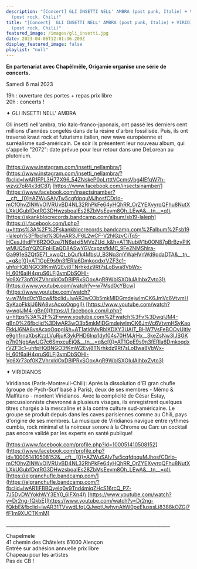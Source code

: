 ```yaml
---
description: "[Concert] GLI INSETTI NELL' AMBRA (post punk, Italie) + VIRIDIANOS
  (post rock, Chili)"
title: "[Concert]  GLI INSETTI NELL' AMBRA (post punk, Italie) + VIRIDIANOS
  (post rock, Chili)"
featured_image: /images/gli_insetti.jpg
date: 2023-04-06T12:01:36.209Z
display_featured_image: false
playlist: "null"
---
```

**En partenariat avec Chapêlmêle, Origamie organise une série de concerts.**

Samedi 6 mai 2023

19h : ouverture des portes + repas prix libre\
20h : concerts !

✦ GLI INSETTI NELL' AMBRA

Gli insetti nell'ambra, trio italo-franco-japonais, ont passé les derniers cent millions d'années congelés dans de la résine d'arbre fossilisée. Puis, ils ont traversé kraut rock et futurisme italien, new wave européenne et surréalisme sud-américain. Ce soir ils présentent leur nouveau album, qui s'appelle "2072": date prévue pour leur retour dans une DeLorean au plutonium.

[https://www.instagram.com/insetti_nellambra/](https://www.instagram.com/insetti_nellambra/?fbclid=IwAR1FPL3H7ZX96_54ZNskeP0oLrtttVCcmsVbg4lEfqW7h-wzvz7pR4x3dC8)\
[https://www.facebook.com/insectsinamber/](https://www.facebook.com/insectsinamber?__cft__[0]=AZWuSAIyTw5cqfdpquMJhosfCDrIo-mCfOhvZINWvOIVRUvBD4NL32RhPkFe64yHQhRR_OrZYEXvyrqQFhu8NutXLXkUGubfDqtRG3DHwzsboaIEs28ZbMsEevm8Oh_LEwA&__tn__=q)\
[https://skankblocrecords.bandcamp.com/album/sb19-laleph](https://l.facebook.com/l.php?u=https%3A%2F%2Fskankblocrecords.bandcamp.com%2Falbum%2Fsb19-laleph%3Ffbclid%3DIwAR3JF6L2wCF-V2hlGzvCjTq5-HCesJthdFY6R2OOze7fN6atxi5MVxZUd_k&h=AT1NubW1b0ON87gBrBzyPlKwMUQ5qYQZCFpHEaQD8ASwYGVcxpzsfkMC_9Fe2NMShlra-Ga991eSZQt5E71_xwoQt_bQufk4MbsU_B3Nq3mYWaHVnWd9qdaDTA&__tn__=q&c[0]=AT1GpE9s9n3fERla6DmkoqdxrVZF3c1-uhfpHQBNGO3fKmW2Evj8TNrhkdz9Rt7sLoBwa8VbWx-H_60f6aiH4qruS6LFj3vmDbSOHI-Vc6Xr73pf0KZVhrxIdOxDBlPRxSOoxAgR9WbISXOIulAlhbxZvto3)\
[https://www.youtube.com/watch?v=w7Msd0cYBcw](https://www.youtube.com/watch?v=w7Msd0cYBcw&fbclid=IwAR3wO3b5mkMlDGmdejwImCK6JmVc6VtvmHSyKaoFkkjJ6NA8vsAcxoOqpgI)\
[https://www.youtube.com/watch?v=wqIJM4-gBn0](https://l.facebook.com/l.php?u=https%3A%2F%2Fwww.youtube.com%2Fwatch%3Fv%3DwqIJM4-gBn0%26fbclid%3DIwAR3wO3b5mkMlDGmdejwImCK6JmVc6VtvmHSyKaoFkkjJ6NA8vsAcxoOqpgI&h=AT1atldMvRblKDXY3UAIT_BHW7VsFeBOOyUjtIve9ghfrnaXbsKzzLVuRjuK3ykPHD6Inp1dyf04s70HMJrHx__3keZsNw3IJSGKp7h0NgbAwUG7c6SmxcuEjQ&__tn__=q&c[0]=AT1GpE9s9n3fERla6DmkoqdxrVZF3c1-uhfpHQBNGO3fKmW2Evj8TNrhkdz9Rt7sLoBwa8VbWx-H_60f6aiH4qruS6LFj3vmDbSOHI-Vc6Xr73pf0KZVhrxIdOxDBlPRxSOoxAgR9WbISXOIulAlhbxZvto3)

✦ VIRIDIANOS

Viridianos (Paris-Montreuil-Chili): Après la dissolution d'El gran chufle (groupe de Pych-Surf basé à Paris), deux de ses membres - Mémo & Malfitano - montent Viridianos. Avec la complicité de César Estay, percussionniste chevronné à plusieurs visages, ils enregistrent quelques titres chargés à la mescaline et à la contre culture sud-américaine. Le groupe se produit depuis dans les caves parisiennes comme au Chili, pays d'origine de ses membres. La musique de Viridianos navigue entre rythmes cumbia, rock minimal et la noirceur sonore à la Chrome ou Can: un cocktail pas encore validé par les experts en santé publique!

[https://www.facebook.com/profile.php?id=100051410508152](https://www.facebook.com/profile.php?id=100051410508152&__cft__[0]=AZWuSAIyTw5cqfdpquMJhosfCDrIo-mCfOhvZINWvOIVRUvBD4NL32RhPkFe64yHQhRR_OrZYEXvyrqQFhu8NutXLXkUGubfDqtRG3DHwzsboaIEs28ZbMsEevm8Oh_LEwA&__tn__=q)\
[https://elgranchufle.bandcamp.com/](https://elgranchufle.bandcamp.com/?fbclid=IwAR1IFBBQyelq0v9Tnd4miqZHcS16rcQ_PZ-7J5DvDWYokhWY3EY0_6IFXn4)\
[https://www.youtube.com/watch?v=Dr2ng-fQkbE](https://www.youtube.com/watch?v=Dr2ng-fQkbE&fbclid=IwAR31TVywdLfqLQJwptUwhynAhW0peElusssLi8388kOZGj7fF1m9XUCTKmM)

\_\_\_\_\_\_\_\_\_\_\_\_\_\_\_\_\_\_\_\_\_\_\_\_\_\_\_\_\_\_\_\_\_\_\_\_\_\_\_\_\_\_\_\_\_\_\_\_\_\_\_\_\_\_\_\_\_\_\_\_\_\_\_\_\_\_\_\_\_\_

Chapelmele\
41 chemin des Châtelets 61000 Alençon\
Entrée sur adhésion annuelle prix libre\
Chapeau pour les artistes\
Pas de CB !